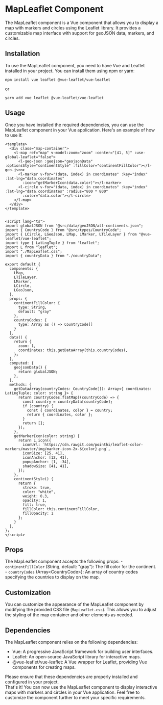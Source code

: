 MapLeaflet Component
====================

The MapLeaflet component is a Vue component that allows you to display a map with markers and circles using the Leaflet library. It provides a customizable map interface with support for geoJSON data, markers, and circles.

Installation
------------

To use the MapLeaflet component, you need to have Vue and Leaflet installed in your project. You can install them using npm or yarn:

`npm install vue leaflet @vue-leaflet/vue-leaflet`

or

`yarn add vue leaflet @vue-leaflet/vue-leaflet`

Usage
-----

Once you have installed the required dependencies, you can use the MapLeaflet component in your Vue application. Here's an example of how to use it:

```vue
<template>
  <div class="map-container">
    <l-map ref="map" v-model:zoom="zoom" :center="[41, 5]" :use-global-leaflet="false">
      <l-geo-json :geojson="geojsonData" :optionsStyle="continentStyle" :fillColor="continentFillColor"></l-geo-json>
      <l-marker v-for="(data, index) in coordinates" :key="index" :lat-lng="data.coordinates"
        :icon="getMarkerIcon(data.color)"></l-marker>
      <l-circle v-for="(data, index) in coordinates" :key="index" :lat-lng="data.coordinates" :radius="800 * 800"
        :color="data.color"></l-circle>
    </l-map>
  </div>
</template>


<script lang="ts">
import globalJSON from "@src/data/geoJSON/all-continents.json";
import { CountryCode } from "@src/types/CountryCode";
import { LCircle, LGeoJson, LMap, LMarker, LTileLayer } from "@vue-leaflet/vue-leaflet";
import type { LatLngTuple } from "leaflet";
import L from "leaflet";
import "./MapLeaflet.css";
import { countryData } from "./countryData";

export default {
  components: {
    LMap,
    LTileLayer,
    LMarker,
    LCircle,
    LGeoJson,
  },
  props: {
    continentFillColor: {
      type: String,
      default: "gray"
    },
    countryCodes: {
      type: Array as () => CountryCode[]
    }
  },
  data() {
    return {
      zoom: 1,
      coordinates: this.getDataArray(this.countryCodes),
    };
  },
  computed: {
    geojsonData() {
      return globalJSON;
    },
  },
  methods: {
    getDataArray(countryCodes: CountryCode[]): Array<{ coordinates: LatLngTuple; color: string }> {
      return countryCodes.flatMap((countryCode) => {
        const country = countryData[countryCode];
        if (country) {
          const { coordinates, color } = country;
          return { coordinates, color };
        }
        return [];
      });
    },
    getMarkerIcon(color: string) {
      return L.icon({
        iconUrl: `https://cdn.rawgit.com/pointhi/leaflet-color-markers/master/img/marker-icon-2x-${color}.png`,
        iconSize: [25, 41],
        iconAnchor: [12, 41],
        popupAnchor: [1, -34],
        shadowSize: [41, 41],
      });
    },
    continentStyle() {
      return {
        stroke: true,
        color: "white",
        weight: 0.3,
        opacity: 1,
        fill: true,
        fillColor: this.continentFillColor,
        fillOpacity: 1
      };
    }
  },
};
</script>

```

## Props

The MapLeaflet component accepts the following props:  - `continentFillColor` (String, default: "gray"): The fill color for the continent. - `countryCodes` (Array&lt;CountryCode&gt;): An array of country codes specifying the countries to display on the map.

## Customization

You can customize the appearance of the MapLeaflet component by modifying the provided CSS file (`MapLeaflet.css`). This allows you to adjust the styling of the map container and other elements as needed.

## Dependencies  

The MapLeaflet component relies on the following dependencies:

- Vue: A progressive JavaScript framework for building user interfaces.
- Leaflet: An open-source JavaScript library for interactive maps.
- @vue-leaflet/vue-leaflet: A Vue wrapper for Leaflet, providing Vue components for creating maps.

Please ensure that these dependencies are properly installed and configured in your project.  
That's it! You can now use the MapLeaflet component to display interactive maps with markers and circles in your Vue application. Feel free to customize the component further to meet your specific requirements.
